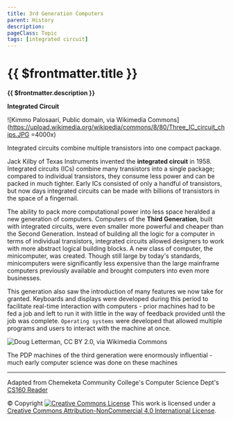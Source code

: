 ```yaml
---
title: 3rd Generation Computers
parent: History
description: 
pageClass: Topic
tags: [integrated circuit]
---
```


# {{ $frontmatter.title }}
**{{ $frontmatter.description }}**


**Integrated Circuit**

![Kimmo Palosaari, Public domain, via Wikimedia
Commons](https://upload.wikimedia.org/wikipedia/commons/8/80/Three_IC_circuit_chips.JPG =4000x)

Integrated circuits combine multiple transistors into one compact package.


Jack Kilby of Texas Instruments invented the **integrated circuit** in 1958. Integrated circuits (ICs) combine many transistors into a single package; compared to individual transistors, they consume less power and can be packed in much tighter. Early ICs consisted of only a handful of transistors, but now days integrated circuits can be made with billions of transistors in the space of a fingernail.


The ability to pack more computational power into less space heralded a new generation of computers. Computers of the **Third Generation**, built with integrated circuits, were even smaller more powerful and cheaper than the Second Generation. Instead of building all the logic for a computer in terms of individual transistors, integrated circuits allowed designers to work with more abstract logical building blocks. A new class of computer, the minicomputer, was created. Though still large by today\'s standards, minicomputers were significantly less expensive than the large mainframe computers previously available and brought computers into even more businesses.

This generation also saw the introduction of many features we now take for granted. Keyboards and displays were developed during this period to facilitate real-time interaction with computers - prior machines had to be fed a job and left to run it with little in the way of feedback provided until the job was complete. `Operating systems` were developed that allowed multiple programs and users to interact with the machine at once.

![Doug Letterman, CC BY 2.0, via Wikimedia
Commons](https://upload.wikimedia.org/wikipedia/commons/a/a2/PDP-8_%284311206087%29.jpg)

The PDP machines of the third generation were enormously influential - much early computer science was done on these machines

<hr>

Adapted from Chemeketa Community College's Computer Science Dept's [CS160 Reader](https://computerscience.chemeketa.edu/cs160Reader/index.html) 

&copy; Copyright <a rel="license" href="http://creativecommons.org/licenses/by-nc-sa/4.0/"><img alt="Creative Commons License" style="border-width:0" src="https://i.creativecommons.org/l/by-nc-sa/4.0/88x31.png" /></a> This work is licensed under a <a rel="license" href="http://creativecommons.org/licenses/by-nc-sa/4.0/">Creative Commons Attribution-NonCommercial 4.0 International License</a>.